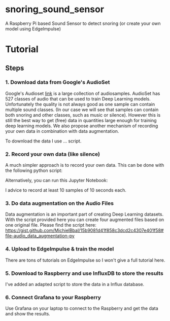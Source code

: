 # snoring_sound_sensor
A Raspberry Pi based Sound Sensor to detect snoring (or create your own model using EdgeImpulse)

# Tutorial

## Steps

### 1. Download data from Google's AudioSet
Google's Audioset [link](https://research.google.com/audioset/index.html) is a large collection of audiosamples. AudioSet has 527 classes of audio that can be used to train Deep Learning models. Unfortunately the quality is not always good as one sample can contain multiple sound classes. (In our case we will see that samples can contain both snoring and other classes, such as music or silence). However this is still the best way to get (free) data in quantities large enough for training deep learning models. We also propose another mechanism of recording your own data in combination with data augmentation.     

To download the data I use ... script. 

### 2. Record your own data (like silence)

A much simpler approach is to record your own data. This can be done with the following python script:

Alternatively, you can run this Jupyter Notebook:

I advice to record at least 10 samples of 10 seconds each.

### 3. Do data augmentation on the Audio Files
Data augmentation is an important part of creating Deep Learning datasets. With the script provided here you can create four augmented files based on one original file. 
Please find the script here: https://gist.github.com/MichielBbal/15b9081d41f858c3dcd2c4307e401f58#file-audio_data_augmentation-py


### 4. Upload to EdgeImpulse & train the model

There are tons of tutorials on EdgeImpulse so I won't give a full tutorial here.

### 5. Download to Raspberry and use InfluxDB to store the results

I've added an adapted script to store the data in a Influx database.

### 6. Connect Grafana to your Raspberry
Use Grafana on your laptop to connect to the Raspberry and get the data and show the results. 


